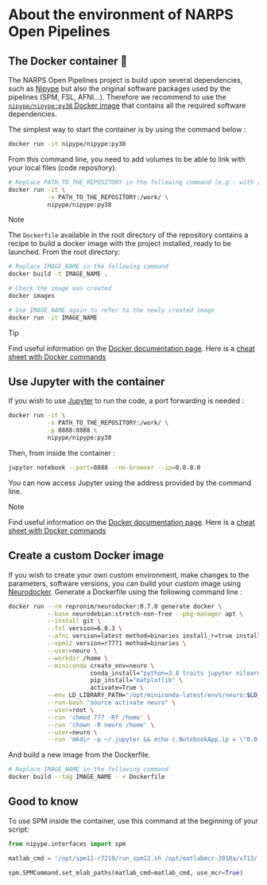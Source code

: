 # About the environment of NARPS Open Pipelines

## The Docker container :whale:

The NARPS Open Pipelines project is build upon several dependencies, such as [Nipype](https://nipype.readthedocs.io/en/latest/) but also the original software packages used by the pipelines (SPM, FSL, AFNI...). Therefore we recommend to use the [`nipype/nipype:py38` Docker image](https://hub.docker.com/r/nipype/nipype/) that contains all the required software dependencies.

The simplest way to start the container is by using the command below :

```bash
docker run -it nipype/nipype:py38
```

From this command line, you need to add volumes to be able to link with your local files (code repository).

```bash
# Replace PATH_TO_THE_REPOSITORY in the following command (e.g.: with /home/user/dev/narps_open_pipelines/)
docker run -it \
           -v PATH_TO_THE_REPOSITORY:/work/ \
           nipype/nipype:py38
``` 

> [!NOTE]
> The `Dockerfile` available in the root directory of the repository contains a recipe to build a docker image with the project installed, ready to be launched.
> From the root directory:
>
> ```bash
> # Replace IMAGE_NAME in the following command
> docker build -t IMAGE_NAME .
> 
> # Check the image was created
> docker images
> 
> # Use IMAGE_NAME again to refer to the newly created image
> docker run -it IMAGE_NAME
> ``` 

> [!TIP]
> Find useful information on the [Docker documentation page](https://docs.docker.com/get-started/). Here is a [cheat sheet with Docker commands](https://docs.docker.com/get-started/docker_cheatsheet.pdf)


## Use Jupyter with the container

If you wish to use [Jupyter](https://jupyter.org/) to run the code, a port forwarding is needed :

```bash
docker run -it \
           -v PATH_TO_THE_REPOSITORY:/work/ \
           -p 8888:8888 \
           nipype/nipype:py38
``` 

Then, from inside the container :

```bash
jupyter notebook --port=8888 --no-browser --ip=0.0.0.0
```

You can now access Jupyter using the address provided by the command line.

> [!NOTE]  
> Find useful information on the [Docker documentation page](https://docs.docker.com/get-started/). Here is a [cheat sheet with Docker commands](https://docs.docker.com/get-started/docker_cheatsheet.pdf)

## Create a custom Docker image

If you wish to create your own custom environment, make changes to the parameters, software versions, you can build your custom image using [Neurodocker](https://github.com/ReproNim/neurodocker). Generate a Dockerfile using the following command line :

```bash
docker run --rm repronim/neurodocker:0.7.0 generate docker \
           --base neurodebian:stretch-non-free --pkg-manager apt \
           --install git \
           --fsl version=6.0.3 \
           --afni version=latest method=binaries install_r=true install_r_pkgs=true install_python2=true install_python3=true \
           --spm12 version=r7771 method=binaries \
           --user=neuro \
           --workdir /home \
           --miniconda create_env=neuro \
                       conda_install="python=3.8 traits jupyter nilearn graphviz nipype scikit-image" \
                       pip_install="matplotlib" \
                       activate=True \
           --env LD_LIBRARY_PATH="/opt/miniconda-latest/envs/neuro:$LD_LIBRARY_PATH" \
           --run-bash "source activate neuro" \
           --user=root \
           --run 'chmod 777 -Rf /home' \
           --run 'chown -R neuro /home' \
           --user=neuro \
           --run 'mkdir -p ~/.jupyter && echo c.NotebookApp.ip = \"0.0.0.0\" > ~/.jupyter/jupyter_notebook_config.py' > Dockerfile
```

And build a new image from the Dockerfile.

```bash
# Replace IMAGE_NAME in the following command
docker build --tag IMAGE_NAME - < Dockerfile
```

## Good to know

To use SPM inside the container, use this command at the beginning of your script:

```python
from nipype.interfaces import spm

matlab_cmd = '/opt/spm12-r7219/run_spm12.sh /opt/matlabmcr-2010a/v713/ script'

spm.SPMCommand.set_mlab_paths(matlab_cmd=matlab_cmd, use_mcr=True)
```
